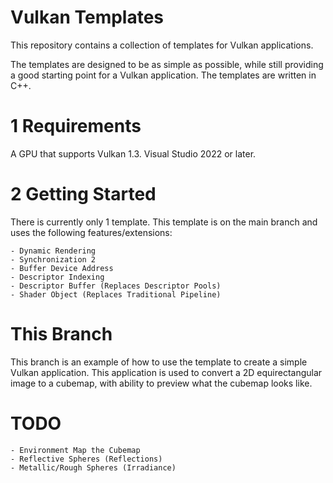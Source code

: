 # Vulkan Templates

This repository contains a collection of templates for Vulkan applications.

The templates are designed to be as simple as possible, while still providing a good starting point for a Vulkan application. The templates are written in C++.

# 1 Requirements

A GPU that supports Vulkan 1.3.
Visual Studio 2022 or later.


# 2 Getting Started

There is currently only 1 template. This template is on the main branch and uses the following features/extensions:

	- Dynamic Rendering
	- Synchronization 2
	- Buffer Device Address
	- Descriptor Indexing
	- Descriptor Buffer (Replaces Descriptor Pools)
	- Shader Object (Replaces Traditional Pipeline)

# This Branch

This branch is an example of how to use the template to create a simple Vulkan application. 
This application is used to convert a 2D equirectangular image to a cubemap, with ability to preview what the cubemap looks like.

# TODO

	- Environment Map the Cubemap
	- Reflective Spheres (Reflections)
	- Metallic/Rough Spheres (Irradiance)